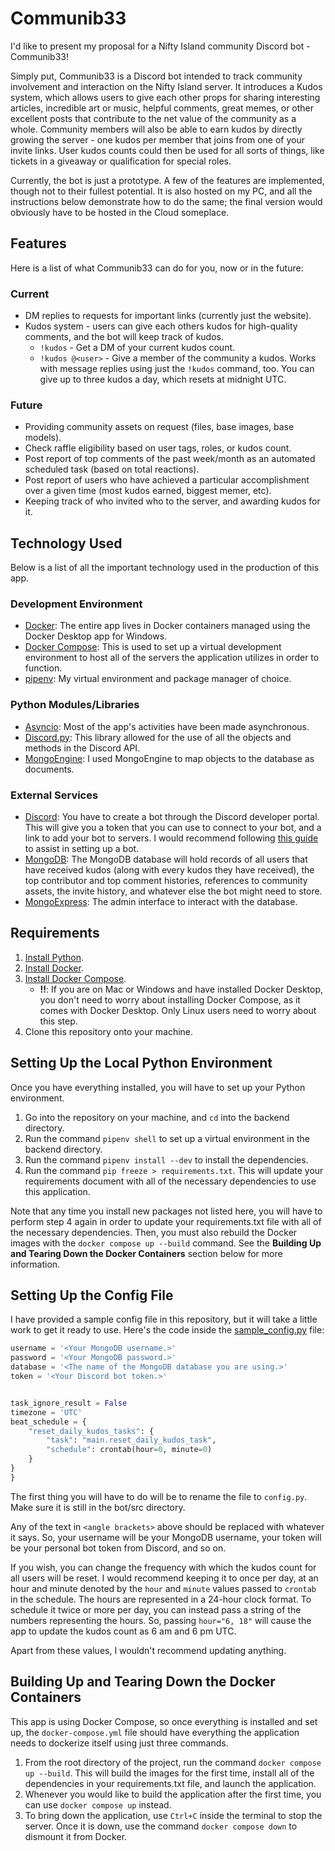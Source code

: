 # Communib33

I'd like to present my proposal for a Nifty Island community Discord bot - Communib33!

Simply put, Communib33 is a Discord bot intended to track community involvement and interaction on the Nifty Island server. It introduces a Kudos system, which allows users to give each other props for sharing interesting articles, incredible art or music, helpful comments, great memes, or other excellent posts that contribute to the net value of the community as a whole. Community members will also be able to earn kudos by directly growing the server - one kudos per member that joins from one of your invite links. User kudos counts could then be used for all sorts of things, like tickets in a giveaway or qualification for special roles.

Currently, the bot is just a prototype. A few of the features are implemented, though not to their fullest potential. It is also hosted on my PC, and all the instructions below demonstrate how to do the same; the final version would obviously have to be hosted in the Cloud someplace.

## Features

Here is a list of what Communib33 can do for you, now or in the future:

### Current

* DM replies to requests for important links (currently just the website).
* Kudos system - users can give each others kudos for high-quality comments, and the bot will keep track of kudos.
    * `!kudos` - Get a DM of your current kudos count.
    * `!kudos @<user>` - Give a member of the community a kudos. Works with message replies using just the `!kudos` command, too. You can give up to three kudos a day, which resets at midnight UTC.

### Future

* Providing community assets on request (files, base images, base models).
* Check raffle eligibility based on user tags, roles, or kudos count.
* Post report of top comments of the past week/month as an automated scheduled task (based on total reactions).
* Post report of users who have achieved a particular accomplishment over a given time (most kudos earned, biggest memer, etc).
* Keeping track of who invited who to the server, and awarding kudos for it.

## Technology Used

Below is a list of all the important technology used in the production of this app.

### Development Environment

* [Docker](https://www.docker.com/): The entire app lives in Docker containers managed using the Docker Desktop app for Windows.
* [Docker Compose](https://docs.docker.com/compose/): This is used to set up a virtual development environment to host all of the servers the application utilizes in order to function.
* [pipenv](https://pipenv.pypa.io/en/latest/): My virtual environment and package manager of choice.

### Python Modules/Libraries

* [Asyncio](https://docs.python.org/3/library/asyncio.html): Most of the app's activities have been made asynchronous.
* [Discord.py](https://discordpy.readthedocs.io/en/stable/#): This library allowed for the use of all the objects and methods in the Discord API.
* [MongoEngine](http://mongoengine.org/): I used MongoEngine to map objects to the database as documents.

### External Services

* [Discord](https://discord.com/developers/applications): You have to create a bot through the Discord developer portal. This will give you a token that you can use to connect to your bot, and a link to add your bot to servers. I would recommend following [this guide](https://www.freecodecamp.org/news/create-a-discord-bot-with-python/) to assist in setting up a bot.
* [MongoDB](https://www.mongodb.com/): The MongoDB database will hold records of all users that have received kudos (along with every kudos they have received), the top contributor and top comment histories, references to community assets, the invite history, and whatever else the bot might need to store.
* [MongoExpress](https://github.com/mongo-express/mongo-express): The admin interface to interact with the database.

## Requirements

1. [Install Python](https://www.python.org/downloads/).
2. [Install Docker](https://docs.docker.com/get-docker/).
3. [Install Docker Compose](https://docs.docker.com/compose/install/).
    * **!!**: If you are on Mac or Windows and have installed Docker Desktop, you don't need to worry about installing Docker Compose, as it comes with Docker Desktop. Only Linux users need to worry about this step.
4. Clone this repository onto your machine.

## Setting Up the Local Python Environment

Once you have everything installed, you will have to set up your Python environment.

1. Go into the repository on your machine, and `cd` into the backend directory.
2. Run the command `pipenv shell` to set up a virtual environment in the backend directory.
3. Run the command `pipenv install --dev` to install the dependencies.
4. Run the command `pip freeze > requirements.txt`. This will update your requirements document with all of the necessary dependencies to use this application.

Note that any time you install new packages not listed here, you will have to perform step 4 again in order to update your requirements.txt file with all of the necessary dependencies. Then, you must also rebuild the Docker images with the `docker compose up --build` command. See the **Building Up and Tearing Down the Docker Containers** section below for more information.

## Setting Up the Config File

I have provided a sample config file in this repository, but it will take a little work to get it ready to use. Here's the code inside the [sample_config.py](bot/src/sample_config.py) file:

```python
username = '<Your MongoDB username.>'
password = '<Your MongoDB password.>'
database = '<The name of the MongoDB database you are using.>'
token = '<Your Discord bot token.>'


task_ignore_result = False
timezone = 'UTC'
beat_schedule = {
    "reset_daily_kudos_tasks": {
        "task": "main.reset_daily_kudos_task",
        "schedule": crontab(hour=0, minute=0)
    }
}
}
```

The first thing you will have to do will be to rename the file to `config.py`. Make sure it is still in the bot/src directory.

Any of the text in `<angle brackets>` above should be replaced with whatever it says. So, your username will be your MongoDB username, your token will be your personal bot token from Discord, and so on.

If you wish, you can change the frequency with which the kudos count for all users will be reset. I would recommend keeping it to once per day, at an hour and minute denoted by the `hour` and `minute` values passed to `crontab` in the schedule. The hours are represented in a 24-hour clock format. To schedule it twice or more per day, you can instead pass a string of the numbers representing the hours. So, passing `hour="6, 18"` will cause the app to update the kudos count as 6 am and 6 pm UTC.

Apart from these values, I wouldn't recommend updating anything.

## Building Up and Tearing Down the Docker Containers

This app is using Docker Compose, so once everything is installed and set up, the `docker-compose.yml` file should have everything the application needs to dockerize itself using just three commands.

1. From the root directory of the project, run the command `docker compose up --build`. This will build the images for the first time, install all of the dependencies in your requirements.txt file, and launch the application.
2. Whenever you would like to build the application after the first time, you can use `docker compose up` instead.
3. To bring down the application, use `Ctrl+C` inside the terminal to stop the server. Once it is down, use the command `docker compose down` to dismount it from Docker.
